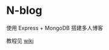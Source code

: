 N-blog
======

使用 Express + MongoDB 搭建多人博客  



教程见 [wiki](https://github.com/nswbmw/N-blog/wiki/_pages)
